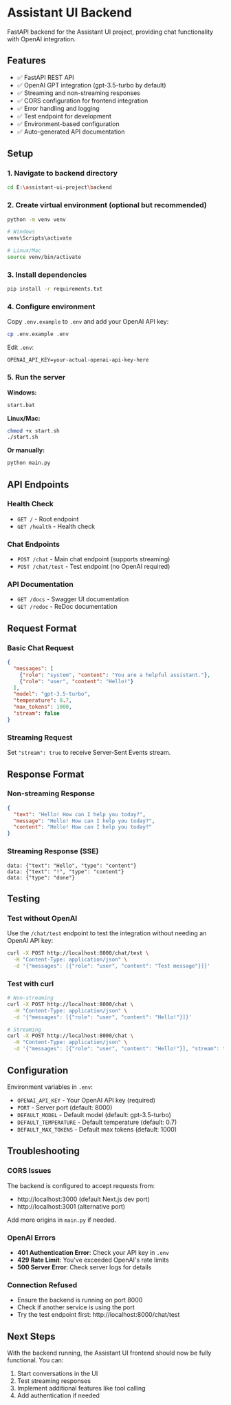 # Assistant UI Backend

FastAPI backend for the Assistant UI project, providing chat functionality with OpenAI integration.

## Features

- ✅ FastAPI REST API
- ✅ OpenAI GPT integration (gpt-3.5-turbo by default)
- ✅ Streaming and non-streaming responses
- ✅ CORS configuration for frontend integration
- ✅ Error handling and logging
- ✅ Test endpoint for development
- ✅ Environment-based configuration
- ✅ Auto-generated API documentation

## Setup

### 1. Navigate to backend directory
```bash
cd E:\assistant-ui-project\backend
```

### 2. Create virtual environment (optional but recommended)
```bash
python -m venv venv

# Windows
venv\Scripts\activate

# Linux/Mac
source venv/bin/activate
```

### 3. Install dependencies
```bash
pip install -r requirements.txt
```

### 4. Configure environment
Copy `.env.example` to `.env` and add your OpenAI API key:
```bash
cp .env.example .env
```

Edit `.env`:
```
OPENAI_API_KEY=your-actual-openai-api-key-here
```

### 5. Run the server

**Windows:**
```bash
start.bat
```

**Linux/Mac:**
```bash
chmod +x start.sh
./start.sh
```

**Or manually:**
```bash
python main.py
```

## API Endpoints

### Health Check
- `GET /` - Root endpoint
- `GET /health` - Health check

### Chat Endpoints
- `POST /chat` - Main chat endpoint (supports streaming)
- `POST /chat/test` - Test endpoint (no OpenAI required)

### API Documentation
- `GET /docs` - Swagger UI documentation
- `GET /redoc` - ReDoc documentation

## Request Format

### Basic Chat Request
```json
{
  "messages": [
    {"role": "system", "content": "You are a helpful assistant."},
    {"role": "user", "content": "Hello!"}
  ],
  "model": "gpt-3.5-turbo",
  "temperature": 0.7,
  "max_tokens": 1000,
  "stream": false
}
```

### Streaming Request
Set `"stream": true` to receive Server-Sent Events stream.

## Response Format

### Non-streaming Response
```json
{
  "text": "Hello! How can I help you today?",
  "message": "Hello! How can I help you today?",
  "content": "Hello! How can I help you today?"
}
```

### Streaming Response (SSE)
```
data: {"text": "Hello", "type": "content"}
data: {"text": "!", "type": "content"}
data: {"type": "done"}
```

## Testing

### Test without OpenAI
Use the `/chat/test` endpoint to test the integration without needing an OpenAI API key:

```bash
curl -X POST http://localhost:8000/chat/test \
  -H "Content-Type: application/json" \
  -d '{"messages": [{"role": "user", "content": "Test message"}]}'
```

### Test with curl
```bash
# Non-streaming
curl -X POST http://localhost:8000/chat \
  -H "Content-Type: application/json" \
  -d '{"messages": [{"role": "user", "content": "Hello!"}]}'

# Streaming
curl -X POST http://localhost:8000/chat \
  -H "Content-Type: application/json" \
  -d '{"messages": [{"role": "user", "content": "Hello!"}], "stream": true}'
```

## Configuration

Environment variables in `.env`:
- `OPENAI_API_KEY` - Your OpenAI API key (required)
- `PORT` - Server port (default: 8000)
- `DEFAULT_MODEL` - Default model (default: gpt-3.5-turbo)
- `DEFAULT_TEMPERATURE` - Default temperature (default: 0.7)
- `DEFAULT_MAX_TOKENS` - Default max tokens (default: 1000)

## Troubleshooting

### CORS Issues
The backend is configured to accept requests from:
- http://localhost:3000 (default Next.js dev port)
- http://localhost:3001 (alternative port)

Add more origins in `main.py` if needed.

### OpenAI Errors
- **401 Authentication Error**: Check your API key in `.env`
- **429 Rate Limit**: You've exceeded OpenAI's rate limits
- **500 Server Error**: Check server logs for details

### Connection Refused
- Ensure the backend is running on port 8000
- Check if another service is using the port
- Try the test endpoint first: http://localhost:8000/chat/test

## Next Steps

With the backend running, the Assistant UI frontend should now be fully functional. You can:
1. Start conversations in the UI
2. Test streaming responses
3. Implement additional features like tool calling
4. Add authentication if needed
